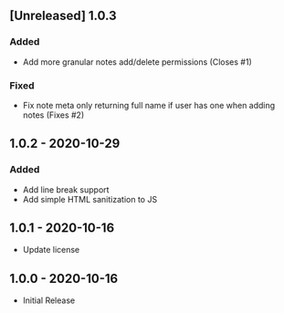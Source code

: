 ## [Unreleased] 1.0.3
### Added
- Add more granular notes add/delete permissions (Closes #1)

### Fixed
- Fix note meta only returning full name if user has one when adding notes (Fixes #2)

## 1.0.2 - 2020-10-29
### Added
- Add line break support
- Add simple HTML sanitization to JS

## 1.0.1 - 2020-10-16
- Update license

## 1.0.0 - 2020-10-16
- Initial Release
